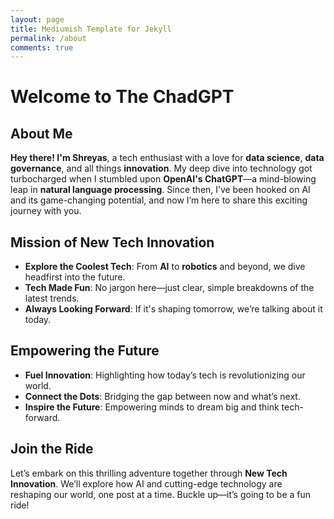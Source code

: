 ```yaml
---
layout: page
title: Mediumish Template for Jekyll
permalink: /about
comments: true
---
```


# Welcome to The ChadGPT

## About Me  
**Hey there! I'm Shreyas**, a tech enthusiast with a love for **data science**, **data governance**, and all things **innovation**. My deep dive into technology got turbocharged when I stumbled upon **OpenAI's ChatGPT**—a mind-blowing leap in **natural language processing**. Since then, I’ve been hooked on AI and its game-changing potential, and now I’m here to share this exciting journey with you.

## Mission of New Tech Innovation  
- **Explore the Coolest Tech**: From **AI** to **robotics** and beyond, we dive headfirst into the future.  
- **Tech Made Fun**: No jargon here—just clear, simple breakdowns of the latest trends.  
- **Always Looking Forward**: If it's shaping tomorrow, we’re talking about it today.  

## Empowering the Future  
- **Fuel Innovation**: Highlighting how today’s tech is revolutionizing our world.  
- **Connect the Dots**: Bridging the gap between now and what’s next.  
- **Inspire the Future**: Empowering minds to dream big and think tech-forward.

## Join the Ride  
Let’s embark on this thrilling adventure together through **New Tech Innovation**. We’ll explore how AI and cutting-edge technology are reshaping our world, one post at a time. Buckle up—it’s going to be a fun ride!
